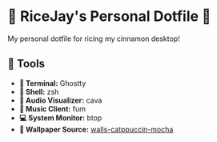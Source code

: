 # 🍚 RiceJay's Personal Dotfile 🍚

My personal dotfile for ricing my cinnamon desktop!


## 📔 Tools

- **👻 Terminal:** Ghostty
- **🐚 Shell:** zsh
- **🎵 Audio Visualizer:** cava
- **🎹 Music Client:** fum
- **💻️ System Monitor:** btop
- **🌇 Wallpaper Source:** [walls-catppuccin-mocha](https://github.com/orangci/walls-catppuccin-mocha) 

